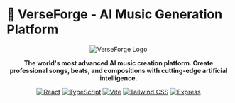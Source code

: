 # 🎵 VerseForge - AI Music Generation Platform

<div align="center">

![VerseForge Logo](public/swords.svg)

**The world's most advanced AI music creation platform. Create professional songs, beats, and compositions with cutting-edge artificial intelligence.**

[![React](https://img.shields.io/badge/React-18.3.1-61DAFB?logo=react&logoColor=white)](https://reactjs.org/)
[![TypeScript](https://img.shields.io/badge/TypeScript-5.8.3-3178C6?logo=typescript&logoColor=white)](https://www.typescriptlang.org/)
[![Vite](https://img.shields.io/badge/Vite-7.1.3-646CFF?logo=vite&logoColor=white)](https://vitejs.dev/)
[![Tailwind CSS](https://img.shields.io/badge/Tailwind_CSS-3.4.17-38B2AC?logo=tailwind-css&logoColor=white)](https://tailwindcss.com/)
[![Express](https://img.shields.io/badge/Express-5.1.0-000000?logo=express&logoColor=white)](https://expressjs.com/)

</div>

